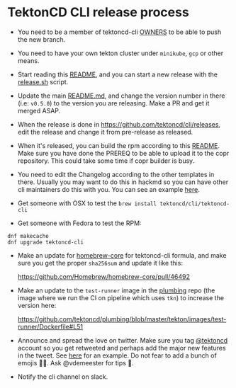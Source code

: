 # TektonCD CLI release process

- You need to be a member of tektoncd-cli [OWNERS](OWNERS) to be able to push the new branch.

- You need to have your own tekton cluster under `minikube`, `gcp` or other means.

- Start reading this [README](tekton/README.md), and you can start a new release
  with the [release.sh](tekton/release.sh) script.

- Update the main [README.md](README.md), and change the version number in there (i.e: `v0.5.0`)
  to the version you are releasing. Make a PR and get it merged ASAP.

- When the release is done in https://github.com/tektoncd/cli/releases, edit the
  release and change it from pre-release as released.

- When it's released, you can build the rpm according to this
  [README](tekton/rpmbuild/README.md). Make sure you have done the PREREQ to be
  able to upload it to the copr repository. This could take some time if copr
  builder is busy.

- You need to edit the Changelog according to the other templates in there.
  Usually you may want to do this in hackmd so you can have other cli
  maintainers do this with you. You can see an example
  [here](https://gist.github.com/chmouel/8a837af3a592df47db9e81da8846c673).

- Get someone with OSX to test the `brew install tektoncd/cli/tektoncd-cli`

- Get someone with Fedora to test the RPM:

```shell
dnf makecache
dnf upgrade tektoncd-cli
```

- Make an update for [homebrew-core](https://github.com/Homebrew/homebrew-core/blob/master/Formula/tektoncd-cli.rb) for tektoncd-cli formula, and make sure you get the proper `sha256sum` and update it like this:

  https://github.com/Homebrew/homebrew-core/pull/46492

- Make an update to the `test-runner` image in the [plumbing](https://github.com/tektoncd/plumbing/) repo (the image where we run the CI on pipeline which uses `tkn`) to increase the version here:

  https://github.com/tektoncd/plumbing/blob/master/tekton/images/test-runner/Dockerfile#L51

- Announce and spread the love on twitter. Make sure you tag
  [@tektoncd](https://twitter.com/tektoncd) account so you get retweeted and
  perhaps add the major new features in the tweet. See [here](https://twitter.com/chmouel/status/1177172542144036869) for an example.
  Do not fear to add a bunch of  emojis 🎉🥳. Ask @vdemeester for tips 🤣.

- Notify the cli channel on slack.